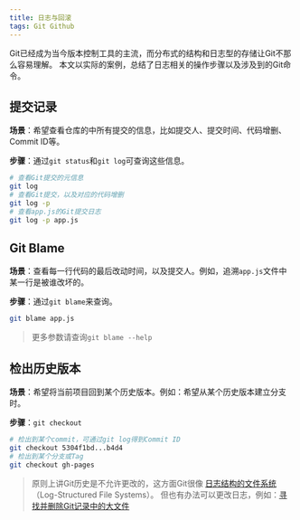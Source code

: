 ```yaml
---
title: 日志与回滚
tags: Git Github
---
```


Git已经成为当今版本控制工具的主流，而分布式的结构和日志型的存储让Git不那么容易理解。
本文以实际的案例，总结了日志相关的操作步骤以及涉及到的Git命令。

<!--more-->

## 提交记录

**场景**：希望查看仓库的中所有提交的信息，比如提交人、提交时间、代码增删、Commit ID等。

**步骤**：通过`git status`和`git log`可查询这些信息。

```bash
# 查看Git提交的元信息
git log
# 查看Git提交，以及对应的代码增删
git log -p
# 查看app.js的Git提交日志
git log -p app.js
```

## Git Blame

**场景**：查看每一行代码的最后改动时间，以及提交人。例如，追溯`app.js`文件中某一行是被谁改坏的。

**步骤**：通过`git blame`来查询。

```bash
git blame app.js
```

> 更多参数请查询`git blame --help`

## 检出历史版本

**场景**：希望将当前项目回到某个历史版本。例如：希望从某个历史版本建立分支时。

**步骤**：`git checkout`

```bash
# 检出到某个commit，可通过git log得到Commit ID
git checkout 5304f1bd...b4d4
# 检出到某个分支或Tag
git checkout gh-pages
```

> 原则上讲Git历史是不允许更改的，这方面Git很像
> [日志结构的文件系统][log-fs]（Log-Structured File Systems）。
> 但也有办法可以更改日志，例如：[寻找并删除Git记录中的大文件][purge-in-git]

[log-fs]: /2014/01/03/morden-os-fs.html
[purge-in-git]: /2016/03/22/purge-large-files-in-gitrepo.html

